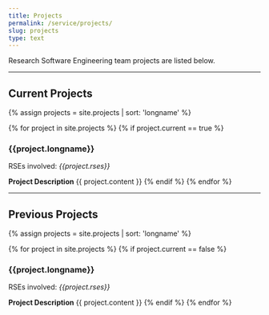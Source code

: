 ```yaml
---
title: Projects
permalink: /service/projects/
slug: projects
type: text
---
```


Research Software Engineering team projects are listed below.

<hr/>

## Current Projects

{% assign projects = site.projects | sort: 'longname' %}
<div class="current-project-list">
    {% for project in site.projects %}
        {% if project.current == true %}
            <h3>{{project.longname}}</h3>
            <p>RSEs involved: <em>{{project.rses}}</em></p>
            <b>Project Description</b>
                {{ project.content }}
        {% endif %}
    {% endfor %}
</div>

<hr/>

## Previous Projects

{% assign projects = site.projects | sort: 'longname' %}
<div class="current-project-list">
    {% for project in site.projects %}
        {% if project.current == false %}
            <h3>{{project.longname}}</h3>
            <p>RSEs involved: <em>{{project.rses}}</em></p>
            <b>Project Description</b>
                {{ project.content }}
        {% endif %}
    {% endfor %}
</div>
